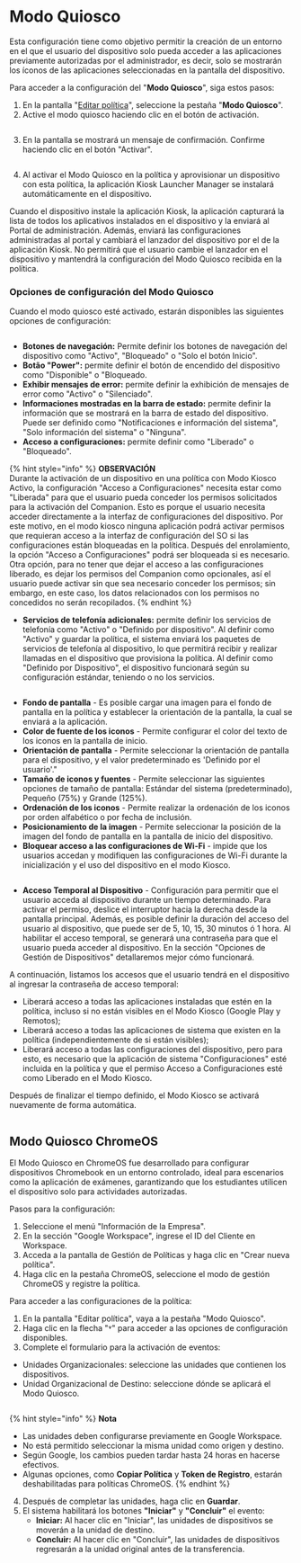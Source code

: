 # Modo Quiosco

Esta configuración tiene como objetivo permitir la creación de un entorno en el que el usuario del dispositivo solo pueda acceder a las aplicaciones previamente autorizadas por el administrador, es decir, solo se mostrarán los íconos de las aplicaciones seleccionadas en la pantalla del dispositivo.

Para acceder a la configuración del "**Modo Quiosco**", siga estos pasos:&#x20;

1. En la pantalla "[Editar política](./)", seleccione la pestaña "**Modo Quiosco**".&#x20;
2. Active el modo quiosco haciendo clic en el botón de activación.

<figure><img src="../../../.gitbook/assets/Captura de tela 2024-01-11 135757.png" alt=""><figcaption></figcaption></figure>

3. En la pantalla se mostrará un mensaje de confirmación. Confirme haciendo clic en el botón "Activar".

<figure><img src="../../../.gitbook/assets/image (32).png" alt=""><figcaption></figcaption></figure>

4. Al activar el Modo Quiosco en la política y aprovisionar un dispositivo con esta política, la aplicación Kiosk Launcher Manager se instalará automáticamente en el dispositivo.

Cuando el dispositivo instale la aplicación Kiosk, la aplicación capturará la lista de todos los aplicativos instalados en el dispositivo y la enviará al Portal de administración.  Además, enviará las  configuraciones administradas al portal y cambiará el lanzador del dispositivo por el de la aplicación Kiosk. No permitirá que el usuario cambie el lanzador en el dispositivo y mantendrá la configuración del Modo Quiosco recibida en la política.

### Opciones de configuración del Modo Quiosco

Cuando el modo quiosco esté activado, estarán disponibles las siguientes opciones de configuración:

<figure><img src="../../../.gitbook/assets/image (129).png" alt=""><figcaption></figcaption></figure>

* **Botones de navegación:** Permite definir los botones de navegación del dispositivo como "Activo", "Bloqueado" o "Solo el botón Inicio".
* **Botão "Power":** permite definir el botón de encendido del dispositivo como "Disponible" o "Bloqueado.
* **Exhibir mensajes de error:** permite definir la exhibición de mensajes de error como "Activo" o "Silenciado".
* **Informaciones mostradas en la barra de estado:** permite definir la información que se mostrará en la barra de estado del dispositivo. Puede ser definido como "Notificaciones e información del sistema", "Solo información del sistema" o "Ninguna".
* **Acceso a configuraciones:** permite definir como "Liberado" o "Bloqueado".

{% hint style="info" %}
**OBSERVACIÓN**\
Durante la activación de un dispositivo en una política con Modo Kiosco Activo, la configuración "Acceso a Configuraciones" necesita estar como "Liberada" para que el usuario pueda conceder los permisos solicitados para la activación del Companion. Esto es porque el usuario necesita acceder directamente a la interfaz de configuraciones del dispositivo. Por este motivo, en el modo kiosco ninguna aplicación podrá activar permisos que requieran acceso a la interfaz de configuración del SO si las configuraciones están bloqueadas en la política. Después del enrolamiento, la opción "Acceso a Configuraciones" podrá ser bloqueada si es necesario.\
Otra opción, para no tener que dejar el acceso a las configuraciones liberado, es dejar los permisos del Companion como opcionales, así el usuario puede activar sin que sea necesario conceder los permisos; sin embargo, en este caso, los datos relacionados con los permisos no concedidos no serán recopilados.
{% endhint %}

* **Servicios de telefonía adicionales:** permite definir los servicios de telefonía como "Activo" o "Definido por dispositivo". Al definir como "Activo" y guardar la política, el sistema enviará los paquetes de servicios de telefonía al dispositivo, lo que permitirá recibir y realizar llamadas en el dispositivo que provisiona la política. Al definir como "Definido por  Dispositivo", el dispositivo funcionará según su configuración estándar, teniendo o no los servicios.

<figure><img src="../../../.gitbook/assets/image (130).png" alt=""><figcaption></figcaption></figure>

* **Fondo de pantalla** - Es posible cargar una imagen para el fondo de pantalla en la política y establecer la orientación de la pantalla, la cual se enviará a la aplicación.
* **Color de fuente de los iconos** - Permite configurar el color del texto de los iconos en la pantalla de inicio.
* **Orientación de pantalla** - Permite seleccionar la orientación de pantalla para el dispositivo, y el valor predeterminado es 'Definido por el usuario'."
* **Tamaño de iconos y fuentes** - Permite seleccionar las siguientes opciones de tamaño de pantalla: Estándar del sistema (predeterminado), Pequeño (75%) y Grande (125%).
* **Ordenación de los iconos** - Permite realizar la ordenación de los iconos por orden alfabético o por fecha de inclusión.
* **Posicionamiento de la imagen** - Permite seleccionar la posición de la imagen del fondo de pantalla en la pantalla de inicio del dispositivo.
* **Bloquear acceso a las configuraciones de Wi-Fi** - impide que los usuarios accedan y modifiquen las configuraciones de Wi-Fi durante la inicialización y el uso del dispositivo en el modo Kiosco.

<figure><img src="../../../.gitbook/assets/image (131).png" alt=""><figcaption></figcaption></figure>

* **Acceso Temporal al Dispositivo** - Configuración para permitir que el usuario acceda al dispositivo durante un tiempo determinado. Para activar el permiso, deslice el interruptor hacia la derecha desde la pantalla principal. Además, es posible definir la duración del acceso del usuario al dispositivo, que puede ser de 5, 10, 15, 30 minutos ó 1 hora. Al habilitar el acceso temporal, se generará una contraseña para que el usuario pueda acceder al dispositivo. En la sección "Opciones de Gestión de Dispositivos" detallaremos mejor cómo funcionará.

A continuación, listamos los accesos que el usuario tendrá en el dispositivo al ingresar la contraseña de acceso temporal:&#x20;

* Liberará acceso a todas las aplicaciones instaladas que estén en la política, incluso si no están visibles en el Modo Kiosco (Google Play y Remotos);
* Liberará acceso a todas las aplicaciones de sistema que existen en la política (independientemente de si están visibles);
* Liberará acceso a todas las configuraciones del dispositivo, pero para esto, es necesario que la aplicación de sistema "Configuraciones" esté incluida en la política y que el permiso Acceso a Configuraciones esté como Liberado en el Modo Kiosco.

Después de finalizar el tiempo definido, el Modo Kiosco se activará nuevamente de forma automática.

<figure><img src="../../../.gitbook/assets/image (132).png" alt=""><figcaption></figcaption></figure>

## **Modo Quiosco ChromeOS**

El Modo Quiosco en ChromeOS fue desarrollado para configurar dispositivos Chromebook en un entorno controlado, ideal para escenarios como la aplicación de exámenes, garantizando que los estudiantes utilicen el dispositivo solo para actividades autorizadas.

Pasos para la configuración:

1. Seleccione el menú "Información de la Empresa".
2. En la sección "Google Workspace", ingrese el ID del Cliente en Workspace.
3. Acceda a la pantalla de Gestión de Políticas y haga clic en "Crear nueva política".
4. Haga clic en la pestaña ChromeOS, seleccione el modo de gestión ChromeOS y registre la política.

Para acceder a las configuraciones de la política:

1. En la pantalla "Editar política", vaya a la pestaña "Modo Quiosco".
2. Haga clic en la flecha "˅" para acceder a las opciones de configuración disponibles.
3. Complete el formulario para la activación de eventos:

* Unidades Organizacionales: seleccione las unidades que contienen los dispositivos.
* Unidad Organizacional de Destino: seleccione dónde se aplicará el Modo Quiosco.

<figure><img src="../../../.gitbook/assets/image (220).png" alt=""><figcaption></figcaption></figure>

{% hint style="info" %}
**Nota**

* Las unidades deben configurarse previamente en Google Workspace.
* No está permitido seleccionar la misma unidad como origen y destino.
* Según Google, los cambios pueden tardar hasta 24 horas en hacerse efectivos.
* Algunas opciones, como **Copiar Política** y **Token de Registro**, estarán deshabilitadas para políticas ChromeOS.
{% endhint %}

4. Después de completar las unidades, haga clic en **Guardar**.
5. El sistema habilitará los botones **"Iniciar"** y **"Concluir"** el evento:
   * **Iniciar:** Al hacer clic en "Iniciar", las unidades de dispositivos se moverán a la unidad de destino.
   * **Concluir:** Al hacer clic en "Concluir", las unidades de dispositivos regresarán a la unidad original antes de la transferencia.
